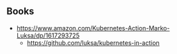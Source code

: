 ## Books

- https://www.amazon.com/Kubernetes-Action-Marko-Luksa/dp/1617293725
  - https://github.com/luksa/kubernetes-in-action